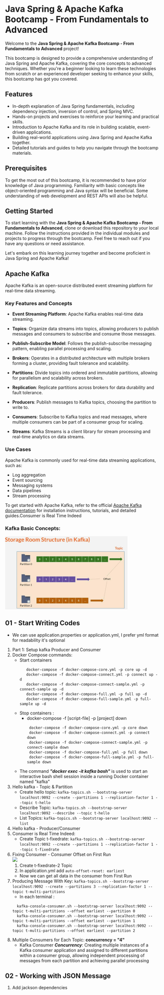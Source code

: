 # Java Spring & Apache Kafka Bootcamp - From Fundamentals to Advanced

Welcome to the **Java Spring & Apache Kafka Bootcamp - From Fundamentals to Advanced** project!

This bootcamp is designed to provide a comprehensive understanding of Java Spring and Apache Kafka, covering the core
concepts to advanced techniques.
Whether you're a beginner looking to learn these technologies from scratch or an experienced developer seeking to
enhance your skills, this bootcamp
has got you covered.

## Features

- In-depth explanation of Java Spring fundamentals, including dependency injection, inversion of control, and Spring
  MVC.
- Hands-on projects and exercises to reinforce your learning and practical skills.
- Introduction to Apache Kafka and its role in building scalable, event-driven applications.
- Building real-world applications using Java Spring and Apache Kafka together.
- Detailed tutorials and guides to help you navigate through the bootcamp materials.

## Prerequisites

To get the most out of this bootcamp, it is recommended to have prior knowledge of Java programming. Familiarity with
basic concepts like object-oriented programming and Java syntax will be beneficial. Some understanding of web
development and REST APIs will also be helpful.

## Getting Started

To start learning with the **Java Spring & Apache Kafka Bootcamp - From Fundamentals to Advanced**, clone or download
this repository to your local machine. Follow the instructions provided in the individual modules and projects to
progress through the bootcamp. Feel free to reach out if you have any questions or need assistance.

Let's embark on this learning journey together and become proficient in Java Spring and Apache Kafka!

## Apache Kafka

Apache Kafka is an open-source distributed event streaming platform for real-time data streaming.

### Key Features and Concepts

- **Event Streaming Platform**: Apache Kafka enables real-time data streaming.

- **Topics**: Organize data streams into topics, allowing producers to publish messages and consumers to subscribe and
  consume those messages.

- **Publish-Subscribe Model**: Follows the publish-subscribe messaging pattern, enabling parallel processing and
  scaling.

- **Brokers**: Operates in a distributed architecture with multiple brokers forming a cluster, providing fault tolerance
  and scalability.

- **Partitions**: Divide topics into ordered and immutable partitions, allowing for parallelism and scalability across
  brokers.

- **Replication**: Replicate partitions across brokers for data durability and fault tolerance.

- **Producers**: Publish messages to Kafka topics, choosing the partition to write to.

- **Consumers**: Subscribe to Kafka topics and read messages, where multiple consumers can be part of a consumer group
  for scaling.

- **Streams**: Kafka Streams is a client library for stream processing and real-time analytics on data streams.

### Use Cases

Apache Kafka is commonly used for real-time data streaming applications, such as:

- Log aggregation
- Event sourcing
- Messaging systems
- Data pipelines
- Stream processing

To get started with Apache Kafka, refer to the
official [Apache Kafka documentation](https://kafka.apache.org/documentation/) for installation instructions, tutorials,
and detailed guides.Consumer is Real Time Indeed
### Kafka Basic Concepts:
<div style="center">
<img src="storageroomstructure.jpg" width="400px"/>
</div>

## 01 - Start Writing Codes
* We can use application.properties or application.yml,
I prefer yml format for readability it's optional
1. Part 1: Setup kafka Producer and Consumer
2. Docker Compose commands:
   * Start containers
     ```
        docker-compose -f docker-compose-core.yml -p core up -d
        docker-compose -f docker-compose-connect.yml -p connect up -d
        docker-compose -f docker-compose-connect-sample.yml -p connect-sample up -d
        docker-compose -f docker-compose-full.yml -p full up -d
        docker-compose -f docker-compose-full-sample.yml -p full-sample up -d
     ```
   * Stop containers :
      - docker-compose -f [script-file] -p [project] down
        ``` 
         docker-compose -f docker-compose-core.yml -p core down
         docker-compose -f docker-compose-connect.yml -p connect down
         docker-compose -f docker-compose-connect-sample.yml -p connect-sample down
         docker-compose -f docker-compose-full.yml -p full down
         docker-compose -f docker-compose-full-sample.yml -p full-sample down
        ```
   * The command ***"docker exec -it kafka bash"*** is used to start an interactive bash shell session
inside a running Docker container named "kafka"
3. Hello kafka - Topic & Partition
   - Create hello topic:
   ```kafka-topics.sh --bootstrap-server localhost:9092 --create --partitions 1 --replication-factor 1 --topic t-hello```
   - Describe Topic:
     ```kafka-topics.sh --bootstrap-server localhost:9092 --describe --topic t-hello```
   - List Topics:
   ```kafka-topics.sh --bootstrap-server localhost:9092 --list```
4. Hello kafka - Producer/Consumer
5. Consumer is Real Time Indeed:
   - Create Topic t-fixedrate:
    ```kafka-topics.sh --bootstrap-server localhost:9092 --create --partitions 1 --replication-factor 1 --topic t-fixedrate```
6. Fixing Consumer - Consumer Offset on First Run
         <div style="center">
           <img src="consumerOffset.jpg" width="500px"/>
         </div>
   1. Create t-fixedrate-2 Topic
   2. In application.yml add ```auto-offset-reset: earliest``` 
   * Now we can get all data in the consumer from First Run
7. Producing Message With Key:
   ```kafka-topics.sh --bootstrap-server localhost:9092 --create --partitions 3 --replication-factor 1 --topic t-multi-partitions```
   * In each terminal :
   ```
     kafka-console-consumer.sh --bootstrap-server localhost:9092 --topic t-multi-partitions --offset earliest --partition 0
     kafka-console-consumer.sh --bootstrap-server localhost:9092 --topic t-multi-partitions --offset earliest --partition 1
     kafka-console-consumer.sh --bootstrap-server localhost:9092 --topic t-multi-partitions --offset earliest --partition 2
   ```
8. Multiple Consumers for Each Topic: ****concurrency = "4"****
   * Kafka Consumer ***Concurrency***: Creating multiple instances of a Kafka consumer application and assigned to different partitions within a consumer group,
allowing independent processing of messages from each partition and achieving parallel processing
## 02 -  Working with JSON Message
1. Add jackson dependencies
   